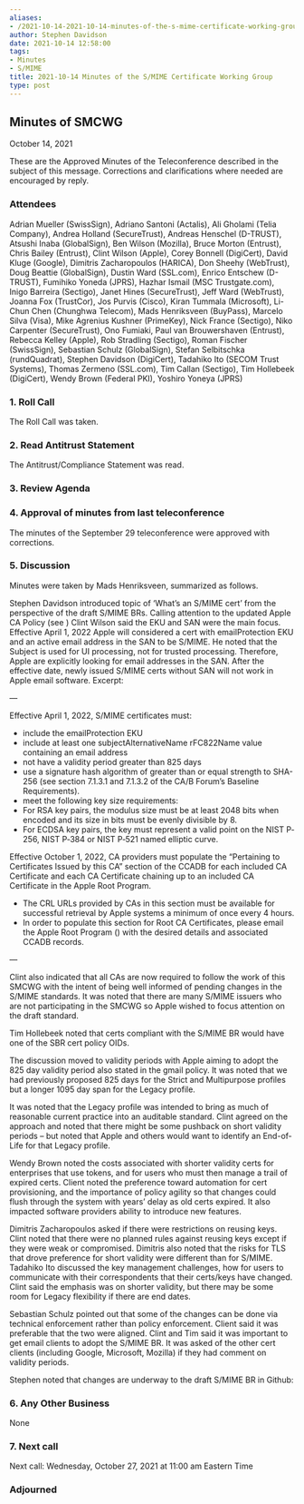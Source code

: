 ```yaml
---
aliases:
- /2021-10-14-2021-10-14-minutes-of-the-s-mime-certificate-working-group/
author: Stephen Davidson
date: 2021-10-14 12:58:00
tags:
- Minutes
- S/MIME
title: 2021-10-14 Minutes of the S/MIME Certificate Working Group
type: post
---
```


## Minutes of SMCWG 

October 14, 2021

These are the Approved Minutes of the Teleconference described in the subject of this message. Corrections and clarifications where needed are encouraged by reply.

### Attendees 

Adrian Mueller (SwissSign), Adriano Santoni (Actalis), Ali Gholami (Telia Company), Andrea Holland (SecureTrust), Andreas Henschel (D-TRUST), Atsushi Inaba (GlobalSign), Ben Wilson (Mozilla), Bruce Morton (Entrust), Chris Bailey (Entrust), Clint Wilson (Apple), Corey Bonnell (DigiCert), David Kluge (Google), Dimitris Zacharopoulos (HARICA), Don Sheehy (WebTrust), Doug Beattie (GlobalSign), Dustin Ward (SSL.com), Enrico Entschew (D-TRUST), Fumihiko Yoneda (JPRS), Hazhar Ismail (MSC Trustgate.com), Inigo Barreira (Sectigo), Janet Hines (SecureTrust), Jeff Ward (WebTrust), Joanna Fox (TrustCor), Jos Purvis (Cisco), Kiran Tummala (Microsoft), Li-Chun Chen (Chunghwa Telecom), Mads Henriksveen (BuyPass), Marcelo Silva (Visa), Mike Agrenius Kushner (PrimeKey), Nick France (Sectigo), Niko Carpenter (SecureTrust), Ono Fumiaki, Paul van Brouwershaven (Entrust), Rebecca Kelley (Apple), Rob Stradling (Sectigo), Roman Fischer (SwissSign), Sebastian Schulz (GlobalSign), Stefan Selbitschka (rundQuadrat), Stephen Davidson (DigiCert), Tadahiko Ito (SECOM Trust Systems), Thomas Zermeno (SSL.com), Tim Callan (Sectigo), Tim Hollebeek (DigiCert), Wendy Brown (Federal PKI), Yoshiro Yoneya (JPRS)

### 1. Roll Call 

The Roll Call was taken.

### 2. Read Antitrust Statement 

The Antitrust/Compliance Statement was read.

### 3. Review Agenda 

### 4. Approval of minutes from last teleconference 

The minutes of the September 29 teleconference were approved with corrections.

### 5. Discussion 

Minutes were taken by Mads Henriksveen, summarized as follows.

Stephen Davidson introduced topic of ‘What’s an S/MIME cert’ from the perspective of the draft S/MIME BRs. Calling attention to the updated Apple CA Policy (see ) Clint Wilson said the EKU and SAN were the main focus. Effective April 1, 2022 Apple will considered a cert with emailProtection EKU and an active email address in the SAN to be S/MIME. He noted that the Subject is used for UI processing, not for trusted processing. Therefore, Apple are explicitly looking for email addresses in the SAN. After the effective date, newly issued S/MIME certs without SAN will not work in Apple email software. Excerpt:

—

Effective April 1, 2022, S/MIME certificates must:

- include the emailProtection EKU
- include at least one subjectAlternativeName rFC822Name value containing an email address
- not have a validity period greater than 825 days
- use a signature hash algorithm of greater than or equal strength to SHA-256 (see section 7.1.3.1 and 7.1.3.2 of the CA/B Forum’s Baseline Requirements).
- meet the following key size requirements:
- For RSA key pairs, the modulus size must be at least 2048 bits when encoded and its size in bits must be evenly divisible by 8.
- For ECDSA key pairs, the key must represent a valid point on the NIST P‐256, NIST P‐384 or NIST P‐521 named elliptic curve.

Effective October 1, 2022, CA providers must populate the “Pertaining to Certificates Issued by this CA” section of the CCADB for each included CA Certificate and each CA Certificate chaining up to an included CA Certificate in the Apple Root Program.

- The CRL URLs provided by CAs in this section must be available for successful retrieval by Apple systems a minimum of once every 4 hours.
- In order to populate this section for Root CA Certificates, please email the Apple Root Program () with the desired details and associated CCADB records.

—

Clint also indicated that all CAs are now required to follow the work of this SMCWG with the intent of being well informed of pending changes in the S/MIME standards. It was noted that there are many S/MIME issuers who are not participating in the SMCWG so Apple wished to focus attention on the draft standard.

Tim Hollebeek noted that certs compliant with the S/MIME BR would have one of the SBR cert policy OIDs.

The discussion moved to validity periods with Apple aiming to adopt the 825 day validity period also stated in the gmail policy. It was noted that we had previously proposed 825 days for the Strict and Multipurpose profiles but a longer 1095 day span for the Legacy profile.

It was noted that the Legacy profile was intended to bring as much of reasonable current practice into an auditable standard. Clint agreed on the approach and noted that there might be some pushback on short validity periods – but noted that Apple and others would want to identify an End-of-Life for that Legacy profile.

Wendy Brown noted the costs associated with shorter validity certs for enterprises that use tokens, and for users who must then manage a trail of expired certs. Client noted the preference toward automation for cert provisioning, and the importance of policy agility so that changes could flush through the system with years’ delay as old certs expired. It also impacted software providers ability to introduce new features.

Dimitris Zacharopoulos asked if there were restrictions on reusing keys. Clint noted that there were no planned rules against reusing keys except if they were weak or compromised. Dimitris also noted that the risks for TLS that drove preference for short validity were different than for S/MIME. Tadahiko Ito discussed the key management challenges, how for users to communicate with their correspondents that their certs/keys have changed. Clint said the emphasis was on shorter validity, but there may be some room for Legacy flexibility if there are end dates.

Sebastian Schulz pointed out that some of the changes can be done via technical enforcement rather than policy enforcement. Client said it was preferable that the two were aligned. Clint and Tim said it was important to get email clients to adopt the S/MIME BR. It was asked of the other cert clients (including Google, Microsoft, Mozilla) if they had comment on validity periods.

Stephen noted that changes are underway to the draft S/MIME BR in Github:

### 6. Any Other Business 

None

### 7. Next call 

Next call: Wednesday, October 27, 2021 at 11:00 am Eastern Time

### Adjourned